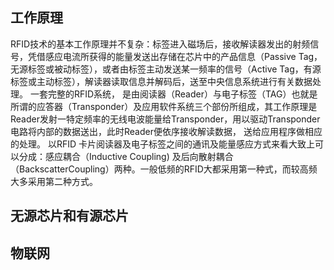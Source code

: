 ## 工作原理 ##
RFID技术的基本工作原理并不复杂：标签进入磁场后，接收解读器发出的射频信号，凭借感应电流所获得的能量发送出存储在芯片中的产品信息（Passive Tag，无源标签或被动标签），或者由标签主动发送某一频率的信号（Active Tag，有源标签或主动标签），解读器读取信息并解码后，送至中央信息系统进行有关数据处理。
一套完整的RFID系统， 是由阅读器（Reader）与电子标签（TAG）也就是所谓的应答器（Transponder）及应用软件系统三个部份所组成，其工作原理是Reader发射一特定频率的无线电波能量给Transponder，用以驱动Transponder电路将内部的数据送出，此时Reader便依序接收解读数据， 送给应用程序做相应的处理。
以RFID 卡片阅读器及电子标签之间的通讯及能量感应方式来看大致上可以分成：感应耦合（Inductive Coupling) 及后向散射耦合（BackscatterCoupling）两种。一般低频的RFID大都采用第一种式，而较高频大多采用第二种方式。

## 无源芯片和有源芯片 ##

## 物联网 ##